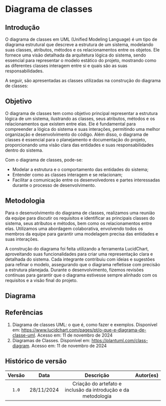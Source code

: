 # Diagrama de classes

## Introdução

O diagrama de classes em UML (Unified Modeling Language) é um tipo de diagrama estrutural que descreve a estrutura de um sistema, modelando suas classes, atributos, métodos e os relacionamentos entre os objetos. Ele fornece uma visão detalhada da arquitetura lógica do sistema, sendo essencial para representar o modelo estático do projeto, mostrando como as diferentes classes interagem entre si e quais são as suas responsabilidades.

A seguir, são apresentadas as classes utilizadas na construção do diagrama de classes:


## Objetivo

O diagrama de classes tem como objetivo principal representar a estrutura lógica de um sistema, ilustrando as classes, seus atributos, métodos e os relacionamentos que existem entre elas. Ele é fundamental para compreender a lógica do sistema e suas interações, permitindo uma melhor organização e desenvolvimento do código. Além disso, o diagrama de classes é essencial para o planejamento e documentação do projeto, proporcionando uma visão clara das entidades e suas responsabilidades dentro do sistema.

Com o diagrama de classes, pode-se:
- Modelar a estrutura e o comportamento das entidades do sistema;
- Entender como as classes interagem e se relacionam;
- Facilitar a comunicação entre os desenvolvedores e partes interessadas durante o processo de desenvolvimento.

## Metodologia

Para o desenvolvimento do diagrama de classes, realizamos uma reunião da equipe para discutir os requisitos e identificar as principais classes do sistema, seus atributos e métodos, bem como os relacionamentos entre elas. Utilizamos uma abordagem colaborativa, envolvendo todos os membros da equipe para garantir uma modelagem precisa das entidades e suas interações.

A construção do diagrama foi feita utilizando a ferramenta LucidChart, aproveitando suas funcionalidades para criar uma representação clara e detalhada do sistema. Cada integrante contribuiu com ideias e sugestões para refinar o modelo, assegurando que o diagrama refletisse com precisão a estrutura planejada. Durante o desenvolvimento, fizemos revisões contínuas para garantir que o diagrama estivesse sempre alinhado com os requisitos e a visão final do projeto.


## Diagrama

## Referências

1. Diagrama de classes UML: o que é, como fazer e exemplos. Disponível em: <https://www.lucidchart.com/pages/pt/o-que-e-diagrama-de-classe-uml>. Acesso em:  11 de novembro de 2024
2. Diagramas de Classes. Disponível em: <https://plantuml.com/class-diagram>. Acesso em: 11 de novembro de 2024

## Histórico de versão

| Versão |    Data    |           Descrição           |     Autor(es)  |
| :----: | :--------: | :---------------------------: | :------------: |
| `1.0`  | 28/11/2024 | Criação do artefato e inclusão da introdução e da metodologia | |